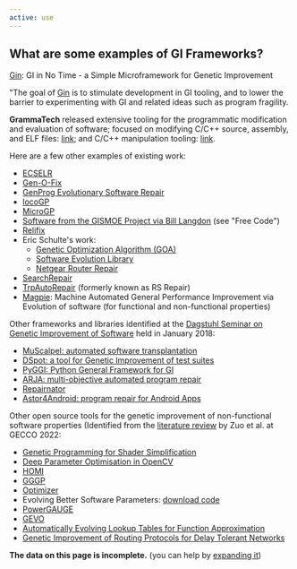 ```yaml
---
active: use
---
```


## What are some examples of GI Frameworks?

<a href="https://github.com/gintool/gin">Gin</a>: GI in No Time - a Simple Microframework for Genetic Improvement

"The goal of <a href="https://github.com/gintool/gin">Gin</a> is to stimulate development in GI tooling, and to lower the barrier to experimenting with GI and related ideas such as program fragility.

**GrammaTech** released extensive tooling for the programmatic modification and evaluation of software; focused on modifying C/C++ source, assembly, and ELF files: <a href="https://github.com/GrammaTech/sel">link</a>; and C/C++ manipulation tooling: <a href="https://github.com/GrammaTech/clang-mutate">link</a>.

Here are a few other examples of existing work:
- <a href="http://diversify-project.eu/papers/Yeboah15.pdf">ECSELR</a>
- <a href="https://github.com/JerrySwan/JerrySwan.github.io/blob/master/publications/genofix-TR.pdf">Gen-O-Fix</a>
- <a href="https://squareslab.github.io/genprog-code/">GenProg Evolutionary Software Repair</a>
- <a href="https://github.com/codykenb/locoGP">locoGP</a>
- <a href="https://sourceforge.net/p/ugp3/wiki/GeneticImprovement/">MicroGP</a>
- <a href="http://www0.cs.ucl.ac.uk/staff/ucacbbl/gismo/">Software from the GISMOE Project via Bill Langdon</a> (see "Free Code")
- <a href="http://www.shinhwei.com/relifix.pdf">Relifix</a>
- Eric Schulte's work:
  - <a href="https://github.com/eschulte/goa">Genetic Optimization Algorithm (GOA)</a>
  - <a href="http://eschulte.github.io/software-evolution/index.html">Software Evolution Library</a>
  - <a href="https://github.com/eschulte/netgear-repair">Netgear Router Repair</a>
- <a href="https://people.cs.umass.edu/~brun/pubs/pubs/Ke15ase.pdf">SearchRepair</a>
- <a href="http://sourceforge.net/projects/trpautorepair/">TrpAutoRepair</a> (formerly known as RS Repair)
- <a href="https://github.com/bloa/magpie">Magpie</a>: Machine Automated General Performance Improvement via Evolution of software (for functional and non-functional properties)


Other frameworks and libraries identified at the <a href="https://www.dagstuhl.de/en/program/calendar/semhp/?semnr=18052">Dagstuhl Seminar on Genetic Improvement of Software</a> held in January 2018:
- <a href="http://crest.cs.ucl.ac.uk/autotransplantation/downloads/muScalpel.zip">MuScalpel: automated software transplantation</a>
- <a href="https://github.com/STAMP-project/dspot">DSpot: a tool for Genetic Improvement  of test suites</a>
- <a href="https://github.com/coinse/pyggi"> PyGGI: Python General Framework for GI</a>
- <a href="https://github.com/yyxhdy/arja">ARJA: multi-objective automated program repair</a>
- <a href="https://github.com/eclipse/repairnator/">Repairnator</a>
- <a href="https://github.com/kayquesousa/astor4android">Astor4Android: program repair for Android Apps</a>


Other open source tools for the genetic improvement of non-functional software properties (Identified from the <a href="https://www.dagstuhl.de/en/program/calendar/semhp/?semnr=18052">literature review</a> by Zuo et al. at GECCO 2022:

- <a href="https://github.com/fabianishere/shadevolution">Genetic Programming for Shader Simplification</a>
- <a href="https://github.com/BobbyRBruce/DPT-OpenCV">Deep Parameter Optimisation in OpenCV</a>
- <a href="https://github.com/FanWuUCL/HOMI">HOMI</a>
- <a href="http://www0.cs.ucl.ac.uk/staff/ucacbbl/gggp/">GGGP</a>
- <a href="https://github.com/ffarzat/JavaScriptHeuristicOptmizer">Optimizer</a>
- Evolving Better Software Parameters: <a href="http://www.cs.ucl.ac.uk/staff/W.Langdon/ftp/gp-code/gi_cbrt.tar.gz"> download code </a>
- <a href="https://github.com/dornja/powergauge">PowerGAUGE</a>
- <a href="https://github.com/lioujheyu/gevo">GEVO</a>
- <a href="https://github.com/oliver-krauss/EuroGP2020-LookupTables">Automatically Evolving Lookup Tables for Function Approximation</a>
- <a href="https://github.com/michelalorandi/evolution_routing_protocol">Genetic Improvement of Routing Protocols for Delay Tolerant Networks</a>

<div class="alert alert-info" role="alert">
  <b>The data on this page is incomplete.</b> (you can help by <a href="{{ "/community/contribute" | relative_url }}">expanding it</a>)
</div>

